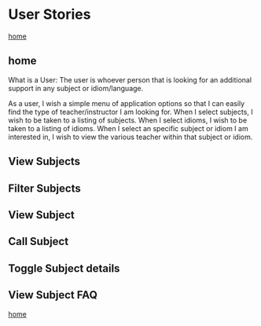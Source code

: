 # User Stories

[home](../readme.md)

## home

What is a User: The user is whoever person that is looking for an additional support in any subject or idiom/language.

As a user, I wish a simple menu of application options so that I can easily find the type of teacher/instructor I am looking for. When I select subjects, I wish to be taken to a listing of subjects. When I select idioms, I wish to be taken to a listing of idioms.
When I select an specific subject or idiom I am interested in, I wish to view the various teacher within that subject or idiom.

## View Subjects

## Filter Subjects

## View Subject

## Call Subject

## Toggle Subject details

## View Subject FAQ

[home](../readme.md)
